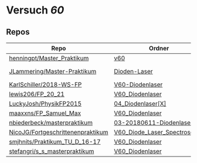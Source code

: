 # Versuch *60*

## Repos

|                                     Repo                                     |                                                               Ordner                                                                |                                                                                                                                                           PDFs                                                                                                                                                            |
|------------------------------------------------------------------------------|-------------------------------------------------------------------------------------------------------------------------------------|---------------------------------------------------------------------------------------------------------------------------------------------------------------------------------------------------------------------------------------------------------------------------------------------------------------------------|
|[henningpt/Master_Praktikum](../repo/henningpt/Master_Praktikum)              |[v60](https://github.com/henningpt/Master_Praktikum/tree/master/v60)                                                                 |[main.pdf](https://docs.google.com/viewer?url=https://raw.githubusercontent.com/NicoWeio/awesome-ap-pdfs/main/henningpt%E2%88%95Master_Praktikum/60/main.pdf) \*                                                                                                                                                           |
|[JLammering/Master-Praktikum](../repo/JLammering/Master-Praktikum)            |[Dioden-Laser](https://github.com/JLammering/Master-Praktikum/tree/master/Dioden-Laser)                                              |[Altprotokoll.pdf](https://docs.google.com/viewer?url=https://raw.githubusercontent.com/JLammering/Master-Praktikum/master/Dioden-Laser/Altprotokoll.pdf)<br/>[V60_kommentare.pdf](https://docs.google.com/viewer?url=https://raw.githubusercontent.com/JLammering/Master-Praktikum/master/Dioden-Laser/V60_kommentare.pdf)|
|[KarlSchiller/2018-WS-FP](../repo/KarlSchiller/2018-WS-FP)                    |[V60-Diodenlaser](https://github.com/KarlSchiller/2018-WS-FP/tree/master/V60-Diodenlaser)                                            |–                                                                                                                                                                                                                                                                                                                          |
|[lewis206/FP_20_21](../repo/lewis206/FP_20_21)                                |[V60_Diodenlaser](https://github.com/lewis206/FP_20_21/tree/master/V60_Diodenlaser)                                                  |–                                                                                                                                                                                                                                                                                                                          |
|[LuckyJosh/PhysikFP2015](../repo/LuckyJosh/PhysikFP2015)                      |[04_Diodenlaser[X]](https://github.com/LuckyJosh/PhysikFP2015/tree/master/04_Diodenlaser%5BX%5D)                                     |–                                                                                                                                                                                                                                                                                                                          |
|[maaxxns/FP_Samuel_Max](../repo/maaxxns/FP_Samuel_Max)                        |[V60_Diodenlaser](https://github.com/maaxxns/FP_Samuel_Max/tree/main/V60_Diodenlaser)                                                |–                                                                                                                                                                                                                                                                                                                          |
|[nbiederbeck/masterpraktikum](../repo/nbiederbeck/masterpraktikum)            |[03-20180611-Diodenlaser](https://github.com/nbiederbeck/masterpraktikum/tree/master/03-20180611-Diodenlaser)                        |–                                                                                                                                                                                                                                                                                                                          |
|[NicoJG/Fortgeschrittenenpraktikum](../repo/NicoJG/Fortgeschrittenenpraktikum)|[V60_Diode_Laser_Spectroscopy](https://github.com/NicoJG/Fortgeschrittenenpraktikum/tree/master/V60_Diode_Laser_Spectroscopy)        |[V60_Abgabe.pdf](https://docs.google.com/viewer?url=https://raw.githubusercontent.com/NicoJG/Fortgeschrittenenpraktikum/master/V60_Diode_Laser_Spectroscopy/V60_Abgabe.pdf)                                                                                                                                                |
|[smjhnits/Praktikum_TU_D_16-17](../repo/smjhnits/Praktikum_TU_D_16-17)        |[V60_Diodenlaser](https://github.com/smjhnits/Praktikum_TU_D_16-17/tree/master/Fortgeschrittenenpraktikum/Protokolle/V60_Diodenlaser)|[V60_main.pdf](https://docs.google.com/viewer?url=https://raw.githubusercontent.com/NicoWeio/awesome-ap-pdfs/main/smjhnits%E2%88%95Praktikum_TU_D_16-17/60/V60_main.pdf) \*                                                                                                                                                |
|[stefangri/s_s_masterpraktikum](../repo/stefangri/s_s_masterpraktikum)        |[V60_Diodenlaser](https://github.com/stefangri/s_s_masterpraktikum/tree/master/V60_Diodenlaser)                                      |–                                                                                                                                                                                                                                                                                                                          |
